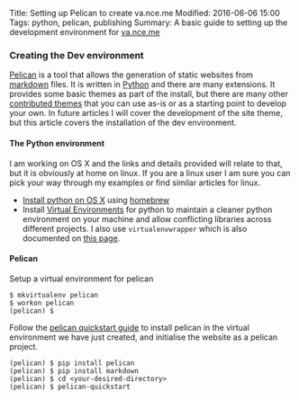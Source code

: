 Title: Setting up Pelican to create va.nce.me
Modified: 2016-06-06 15:00
Tags: python, pelican, publishing
Summary: A basic guide to setting up the development environment for [va.nce.me](http://va.nce.me/)

### Creating the Dev environment

[Pelican](http://docs.getpelican.com/) is a tool that allows the generation of static websites from [markdown](https://daringfireball.net/projects/markdown/) files.  It is written in [Python](https://www.python.org/) and there are many extensions.  It provides some basic themes as part of the install, but there are many other [contributed themes](http://www.pelicanthemes.com/) that you can use as-is or as a starting point to develop your own.  In future articles I will cover the development of the site theme, but this article covers the installation of the dev environment.

#### The Python environment

I am working on OS X and the links and details provided will relate to that, but it is obviously at home on linux.  If you are a linux user I am sure you can pick your way through my examples or find similar articles for linux.

* [Install python on OS X](http://docs.python-guide.org/en/latest/starting/install/osx/) using [homebrew](http://brew.sh/)
* Install [Virtual Environments](http://docs.python-guide.org/en/latest/dev/virtualenvs/#virtualenvironments-ref) for python to maintain a cleaner python environment on your machine and allow conflicting libraries across different projects.  I also use `virtualenvwrapper` which is also documented on [this page](http://docs.python-guide.org/en/latest/dev/virtualenvs/#virtualenvironments-ref).

#### Pelican

Setup a virtual environment for pelican

``` shell
$ mkvirtualenv pelican
$ workon pelican
(pelican) $
```

Follow the [pelican quickstart guide](http://docs.getpelican.com/en/3.6.3/install.html) to install pelican in the virtual environment we have just created, and initialise the website as a pelican project.

``` shell
(pelican) $ pip install pelican
(pelican) $ pip install markdown
(pelican) $ cd <your-desired-directory>
(pelican) $ pelican-quickstart
```
